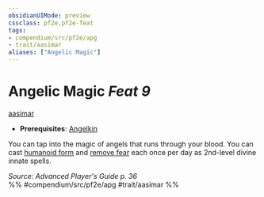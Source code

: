```yaml
---
obsidianUIMode: preview
cssclass: pf2e,pf2e-feat
tags:
- compendium/src/pf2e/apg
- trait/aasimar
aliases: ["Angelic Magic"]
---
```

# Angelic Magic  *Feat 9*  
[aasimar](rules/traits/aasimar-apg.md "Aasimar Ancestry & Heritage Trait")  

- **Prerequisites**: [Angelkin](compendium/feats/angelkin-apg.md)

You can tap into the magic of angels that runs through your blood. You can cast [humanoid form](compendium/spells/humanoid-form.md) and [remove fear](compendium/spells/remove-fear.md) each once per day as 2nd-level divine innate spells.

*Source: Advanced Player's Guide p. 36*  
%% #compendium/src/pf2e/apg #trait/aasimar %%